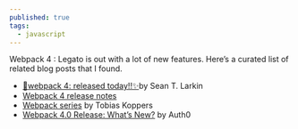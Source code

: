 ```yaml
---
published: true
tags:
  - javascript
---
```

Webpack 4 : Legato is out with a lot of new features. Here’s a curated list of related blog posts that I found.

- [🎼webpack 4: released today!!✨](https://medium.com/webpack/webpack-4-released-today-6cdb994702d4)by Sean T. Larkin
- [Webpack 4 release notes](https://github.com/webpack/webpack/releases/tag/v4.0.0-beta.0)
- [Webpack series](https://medium.com/@sokra/latest) by Tobias Koppers
- [Webpack 4.0 Release: What’s New?](https://auth0.com/blog/webpack-4-release-what-is-new/) by Auth0
